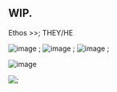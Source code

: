 ## WIP.

Ethos >>; THEY/HE

![image](https://github.com/user-attachments/assets/543f9045-a443-41cc-a878-879e862791a4) ; ![image](https://github.com/user-attachments/assets/9f51e8f3-19d1-48d1-b337-885ba0f29b3c) ; ![image](https://github.com/user-attachments/assets/6dcb7d35-057b-4d13-8696-a3fb0b6f840c) ; 


![image](https://github.com/user-attachments/assets/5e48a0f5-007b-4c39-b219-0902ad30c6df)

![;](https://github.com/user-attachments/assets/fb9bdfa8-ff44-4452-8342-3c90a24bc493)
